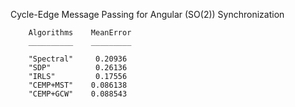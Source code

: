 Cycle-Edge Message Passing for Angular (SO(2)) Synchronization


```
    Algorithms    MeanError
    __________    _________

    "Spectral"     0.20936 
    "SDP"          0.26136 
    "IRLS"         0.17556 
    "CEMP+MST"    0.086138 
    "CEMP+GCW"    0.088543 

```
